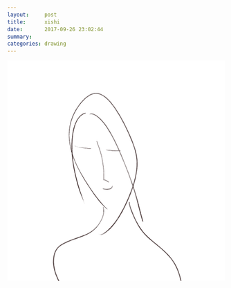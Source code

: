 ```yaml
---
layout:     post
title:      xishi
date:       2017-09-26 23:02:44
summary:    
categories: drawing
---
```

![xishi](/images/diary/xishi.png ".")
